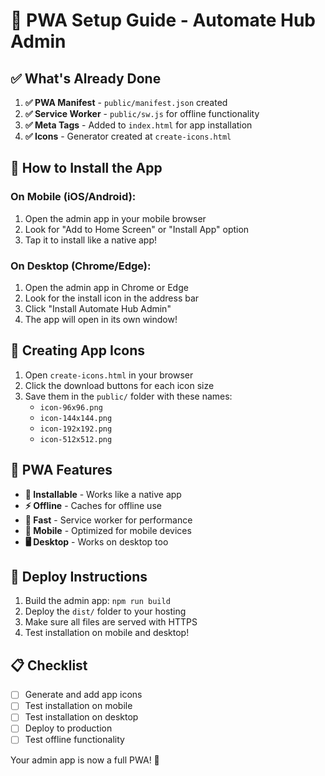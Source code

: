 # 🚀 PWA Setup Guide - Automate Hub Admin

## ✅ What's Already Done

1. **✅ PWA Manifest** - `public/manifest.json` created
2. **✅ Service Worker** - `public/sw.js` for offline functionality  
3. **✅ Meta Tags** - Added to `index.html` for app installation
4. **✅ Icons** - Generator created at `create-icons.html`

## 📱 How to Install the App

### On Mobile (iOS/Android):
1. Open the admin app in your mobile browser
2. Look for "Add to Home Screen" or "Install App" option
3. Tap it to install like a native app!

### On Desktop (Chrome/Edge):
1. Open the admin app in Chrome or Edge
2. Look for the install icon in the address bar
3. Click "Install Automate Hub Admin"
4. The app will open in its own window!

## 🎨 Creating App Icons

1. Open `create-icons.html` in your browser
2. Click the download buttons for each icon size
3. Save them in the `public/` folder with these names:
   - `icon-96x96.png`
   - `icon-144x144.png` 
   - `icon-192x192.png`
   - `icon-512x512.png`

## 🔧 PWA Features

- **📱 Installable** - Works like a native app
- **⚡ Offline** - Caches for offline use
- **🚀 Fast** - Service worker for performance
- **📲 Mobile** - Optimized for mobile devices
- **🖥️ Desktop** - Works on desktop too

## 🚀 Deploy Instructions

1. Build the admin app: `npm run build`
2. Deploy the `dist/` folder to your hosting
3. Make sure all files are served with HTTPS
4. Test installation on mobile and desktop!

## 📋 Checklist

- [ ] Generate and add app icons
- [ ] Test installation on mobile
- [ ] Test installation on desktop  
- [ ] Deploy to production
- [ ] Test offline functionality

Your admin app is now a full PWA! 🎉
